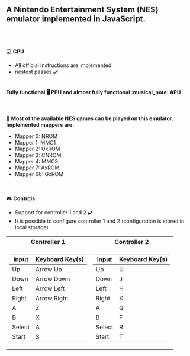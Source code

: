<b><h2>A Nintendo Entertainment System (NES) emulator implemented in JavaScript.</h2></b>

<br><br>

 💻 <b>CPU</b>
  - All official instructions are implemented
  - nestest passes :heavy_check_mark:

<br>
<b>Fully functional 🖥️ PPU and almost fully functional :musical_note: APU</b>
<br><br><br>

🔌 <b>Most of the available NES games can be played on this emulator. Implemented mappers are:</b>
  - Mapper 0: NROM
  - Mapper 1: MMC1
  - Mapper 2: UxROM
  - Mapper 3: CNROM
  - Mapper 4: MMC3
  - Mapper 7: AxROM
  - Mapper 66: GxROM

<br><br>
:video_game: <b>Controls</b>
- Support for controller 1 and 2 :heavy_check_mark:
- It is possible to configure controller 1 and 2 (configuration is stored in local storage)

<table>
<tr><th>Controller 1 </th><th>Controller 2</th></tr>
<tr><td>

|Input | Keyboard Key(s)|
|--|--|
|Up | Arrow Up |
|Down | Arrow Down |
|Left | Arrow Left |
|Right | Arrow Right |
| A     |	Z               |
 | B	    | X               |
 | Select|	A               |
 | Start	| S            |

</td><td>

|Input|Keyboard Key(s)| 
|--|--|
|Up|U|
 | Down    	| J          |
| Left    	| H          |
| Right    	| K          |
 | A     |	G               |
 | B	    | F               |
 | Select|	R               |
 | Start	| T            |

</td></tr> </table>





